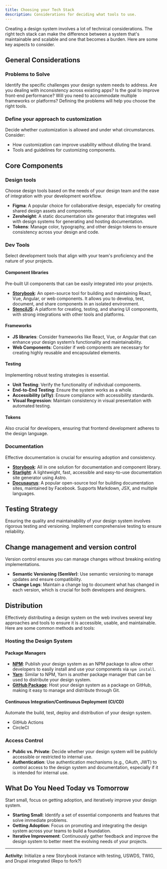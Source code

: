 ```yaml
---
title: Choosing your Tech Stack
description: Considerations for deciding what tools to use.
---
```


Creating a design system involves a lot of technical considerations. The right tech stack can make the difference between a system that's maintainable and scalable and one that becomes a burden. Here are some key aspects to consider.

## General Considerations

### Problems to Solve

Identify the specific challenges your design system needs to address. Are you dealing with inconsistency across existing apps? Is the goal to improve front-end performance? Will you need to accommodate multiple frameworks or platforms? Defining the problems will help you choose the right tools.

### Define your approach to customization

Decide whether customization is allowed and under what circumstances. Consider:

- How customization can improve usability without diluting the brand.
- Tools and guidelines for customizing components.

## Core Components

### Design tools

Choose design tools based on the needs of your design team and the ease of integration with your development workflow.

- **Figma**: A popular choice for collaborative design, especially for creating shared design assets and components.
- **Zeroheight**: A static documentation site generator that integrates well with design systems for generating and hosting documentation.
- **Tokens**: Manage color, typography, and other design tokens to ensure consistency across your design and code.

### Dev Tools

Select development tools that align with your team's proficiency and the nature of your projects.

#### Component libraries

Pre-built UI components that can be easily integrated into your projects.

- [**Storybook**](https://storybook.js.org/): An open-source tool for building and maintaining React, Vue, Angular, or web components. It allows you to develop, test, document, and share components in an isolated environment.
- [**StencilJS**](https://stenciljs.com/): A platform for creating, testing, and sharing UI components, with strong integrations with other tools and platforms.

#### Frameworks

- **JS libraries**: Consider frameworks like React, Vue, or Angular that can enhance your design system’s functionality and maintainability.
- **Web Components**: Consider if web components are necessary for creating highly reusable and encapsulated elements.

#### Testing

Implementing robust testing strategies is essential.

- **Unit Testing**: Verify the functionality of individual components.
- **End-to-End Testing**: Ensure the system works as a whole.
- **Accessibility (a11y)**: Ensure compliance with accessibility standards.
- **Visual Regression**: Maintain consistency in visual presentation with automated testing.

#### Tokens

Also crucial for developers, ensuring that frontend development adheres to the design language.

### Documentation

Effective documentation is crucial for ensuring adoption and consistency.

- [**Storybook**](): All in one solution for documentation and component library.
- [**Starlight**](https://starlight.astro.build/): A lightweight, fast, accessible and easy-to-use documentation site generator using Astro.
- [**Docusaurus**](https://docusaurus.io/): A popular open-source tool for building documentation sites, maintained by Facebook. Supports Markdown, JSX, and multiple languages.

## Testing Strategy

Ensuring the quality and maintainability of your design system involves rigorous testing and versioning. Implement comprehensive testing to ensure reliability.

## Change management and version control

Version control ensures you can manage changes without breaking existing implementations.

- **Semantic Versioning (SemVer)**: Use semantic versioning to manage updates and ensure compatibility.
- **Change Logs**: Maintain a change log to document what has changed in each version, which is crucial for both developers and designers.

## Distribution

Effectively distributing a design system on the web involves several key approaches and tools to ensure it is accessible, usable, and maintainable. Here are some common methods and tools:

### Hosting the Design System

#### Package Managers

- [**NPM**](https://www.npmjs.com/): Publish your design system as an NPM package to allow other developers to easily install and use your components via `npm install`.
- [**Yarn**](https://yarnpkg.com/): Similar to NPM, Yarn is another package manager that can be used to distribute your design system.
- [**GitHub Package**](https://docs.github.com/en/packages): Host your design system as a package on GitHub, making it easy to manage and distribute through Git.

#### Continuous Integration/Continuous Deployment (CI/CD)

Automate the build, test, deploy and distribution of your design system.

- GitHub Actions
- CircleCI

### Access Control

- **Public vs. Private**: Decide whether your design system will be publicly accessible or restricted to internal use.
- **Authentication**: Use authentication mechanisms (e.g., OAuth, JWT) to control access to the design system and documentation, especially if it is intended for internal use.

## What Do You Need Today vs Tomorrow

Start small, focus on getting adoption, and iteratively improve your design system.

- **Starting Small**: Identify a set of essential components and features that solve immediate problems.
- **Getting Adoption**: Focus on promoting and integrating the design system across your teams to build a foundation.
- **Iterative Improvement**: Continuously gather feedback and improve the design system to better meet the evolving needs of your projects.

---

**Activity:** Initialize a new Storybook instance with testing, USWDS, TWIG, and Drupal integrated (Repo to fork?)
